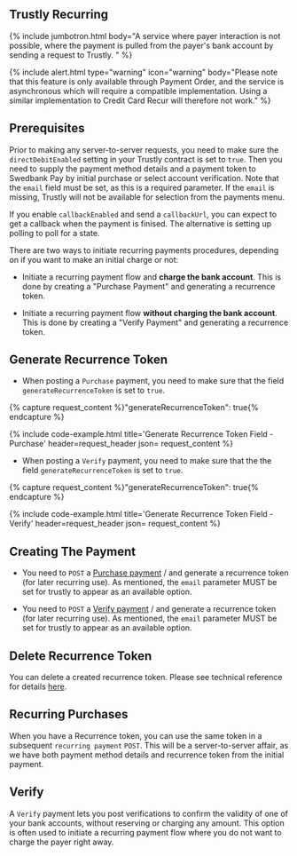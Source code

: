 ## Trustly Recurring

{% include jumbotron.html body="A service where payer interaction is not possible, where the payment is pulled from the payer's bank account by sending a request to Trustly. " %}

{% include alert.html type="warning" icon="warning" body="Please note that this feature is only available through Payment Order, and the service is asynchronous which will require a compatible implementation. Using a similar implementation to Credit Card Recur will therefore not work." %}

## Prerequisites

Prior to making any server-to-server requests, you need to make sure the
`directDebitEnabled` setting in your Trustly contract is set to `true`. Then you
need to supply the payment method details and a payment token to Swedbank
Pay by initial purchase or select account verification. Note that the `email`
field must be set, as this is a required parameter. If the `email` is missing,
Trustly will not be available for selection from the payments menu.

If you enable `callbackEnabled` and send a `callbackUrl`, you can expect to get
a callback when the payment is finised. The alternative is setting up polling to
poll for a state.

There are two ways to initiate recurring payments procedures, depending on if
you want to make an initial charge or not:

*   Initiate a recurring payment flow and **charge the bank account**. This is
    done by creating a "Purchase Payment" and generating a recurrence token.

*   Initiate a recurring payment flow **without charging the bank account**.
    This is done by creating a "Verify Payment" and generating a recurrence
    token.

## Generate Recurrence Token

*   When posting a `Purchase` payment, you need to make sure that the field
    `generateRecurrenceToken` is set to `true`.

{% capture request_content %}"generateRecurrenceToken": true{% endcapture %}

{% include code-example.html
    title='Generate Recurrence Token Field - Purchase'
    header=request_header
    json= request_content
    %}

*   When posting a `Verify` payment, you need to make sure that the the field
    `generateRecurrenceToken` is set to `true`.

{% capture request_content %}"generateRecurrenceToken": true{% endcapture %}

{% include code-example.html
    title='Generate Recurrence Token Field - Verify'
    header=request_header
    json= request_content
    %}

## Creating The Payment

*   You need to `POST` a [Purchase payment][trustly-paymentorder-create] / and
    generate a recurrence token (for later recurring use). As mentioned, the
    `email` parameter MUST be set for trustly to appear as an available option.

*   You need to `POST` a [Verify payment][trustly-paymentorder-create] / and
    generate a recurrence token (for later recurring use). As mentioned, the
    `email` parameter MUST be set for trustly to appear as an available option.

## Delete Recurrence Token

You can delete a created recurrence token. Please see technical reference for
details [here][trustly-remove-payment-token].

## Recurring Purchases

When you have a Recurrence token, you can use the same token in a subsequent
`recurring payment` `POST`. This will be a server-to-server affair, as we have
both payment method details and recurrence token from the initial payment.

## Verify

A `Verify` payment lets you post verifications to confirm the validity of one of
your bank accounts, without reserving or charging any amount. This option is
often used to initiate a recurring payment flow where you do not want to charge
the payer right away.

<!--lint disable final-definition -->

[trustly-remove-payment-token]: /checkout-v3/features/optional/delete-token
[trustly-paymentorder-create]: /checkout-v3/get-started/payment-request/#create-payment-order-v31
